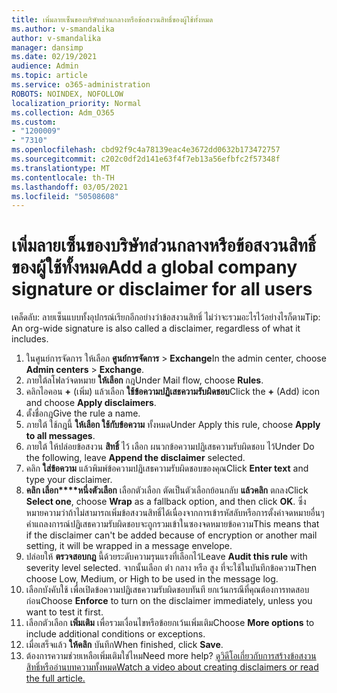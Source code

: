 ```yaml
---
title: เพิ่มลายเซ็นของบริษัทส่วนกลางหรือข้อสงวนสิทธิ์ของผู้ใช้ทั้งหมด
ms.author: v-smandalika
author: v-smandalika
manager: dansimp
ms.date: 02/19/2021
audience: Admin
ms.topic: article
ms.service: o365-administration
ROBOTS: NOINDEX, NOFOLLOW
localization_priority: Normal
ms.collection: Adm_O365
ms.custom:
- "1200009"
- "7310"
ms.openlocfilehash: cbd92f9c4a78139eac4e3672dd0632b173472757
ms.sourcegitcommit: c202c0df2d141e63f4f7eb13a56efbfc2f57348f
ms.translationtype: MT
ms.contentlocale: th-TH
ms.lasthandoff: 03/05/2021
ms.locfileid: "50508608"
---
```

# <a name="add-a-global-company-signature-or-disclaimer-for-all-users"></a><span data-ttu-id="7541f-102">เพิ่มลายเซ็นของบริษัทส่วนกลางหรือข้อสงวนสิทธิ์ของผู้ใช้ทั้งหมด</span><span class="sxs-lookup"><span data-stu-id="7541f-102">Add a global company signature or disclaimer for all users</span></span>

<span data-ttu-id="7541f-103">เคล็ดลับ: ลายเซ็นแบบทั้งอุปกรณ์เรียกอีกอย่างว่าข้อสงวนสิทธิ์ ไม่ว่าจะรวมอะไรไว้อย่างไรก็ตาม</span><span class="sxs-lookup"><span data-stu-id="7541f-103">Tip: An org-wide signature is also called a disclaimer, regardless of what it includes.</span></span>

1. <span data-ttu-id="7541f-104">ในศูนย์การจัดการ ให้เลือก **ศูนย์การจัดการ**  >  **Exchange**</span><span class="sxs-lookup"><span data-stu-id="7541f-104">In the admin center, choose **Admin centers** > **Exchange**.</span></span>
2. <span data-ttu-id="7541f-105">ภายใต้ลโฟลว์จดหมาย **ให้เลือก** กฎ</span><span class="sxs-lookup"><span data-stu-id="7541f-105">Under Mail flow, choose **Rules**.</span></span>
3. <span data-ttu-id="7541f-106">คลิกไอคอน **+** (เพิ่ม) แล้วเลือก **ใช้ข้อความปฏิเสธความรับผิดชอบ**</span><span class="sxs-lookup"><span data-stu-id="7541f-106">Click the **+** (Add) icon and choose **Apply disclaimers**.</span></span>
4. <span data-ttu-id="7541f-107">ตั้งชื่อกฎ</span><span class="sxs-lookup"><span data-stu-id="7541f-107">Give the rule a name.</span></span>
5. <span data-ttu-id="7541f-108">ภายใต้ ใช้กฎนี้ **ให้เลือก ใช้กับข้อความ** ทั้งหมด</span><span class="sxs-lookup"><span data-stu-id="7541f-108">Under Apply this rule, choose **Apply to all messages**.</span></span>
6. <span data-ttu-id="7541f-109">ภายใต้ ให้ปล่อยข้อสงวน **สิทธิ์** ไว้ เลือก ผนวกข้อความปฏิเสธความรับผิดชอบ ไว้</span><span class="sxs-lookup"><span data-stu-id="7541f-109">Under Do the following, leave **Append the disclaimer** selected.</span></span>
7. <span data-ttu-id="7541f-110">คลิก **ใส่ข้อความ** แล้วพิมพ์ข้อความปฏิเสธความรับผิดชอบของคุณ</span><span class="sxs-lookup"><span data-stu-id="7541f-110">Click **Enter text** and type your disclaimer.</span></span>
8. <span data-ttu-id="7541f-111">**คลิก เลือก\*\*\*\*หนึ่งตัวเลือก** เลือกตัวเลือก ตัดเป็นตัวเลือกย้อนกลับ **แล้วคลิก** ตกลง</span><span class="sxs-lookup"><span data-stu-id="7541f-111">Click **Select one**, choose **Wrap** as a fallback option, and then click **OK**.</span></span> <span data-ttu-id="7541f-112">ซึ่งหมายความว่าถ้าไม่สามารถเพิ่มข้อสงวนสิทธิ์ได้เนื่องจากการเข้ารหัสลับหรือการตั้งค่าจดหมายอื่นๆ คําแถลงการณ์ปฏิเสธความรับผิดชอบจะถูกรวมเข้าในซองจดหมายข้อความ</span><span class="sxs-lookup"><span data-stu-id="7541f-112">This means that if the disclaimer can't be added because of encryption or another mail setting, it will be wrapped in a message envelope.</span></span>
9. <span data-ttu-id="7541f-113">ปล่อยให้ **ตรวจสอบกฎ** นี้ด้วยระดับความรุนแรงที่เลือกไว้</span><span class="sxs-lookup"><span data-stu-id="7541f-113">Leave **Audit this rule** with severity level selected.</span></span> <span data-ttu-id="7541f-114">จากนั้นเลือก ต่่า กลาง หรือ สูง ที่จะใช้ในบันทึกข้อความ</span><span class="sxs-lookup"><span data-stu-id="7541f-114">Then choose Low, Medium, or High to be used in the message log.</span></span>
10. <span data-ttu-id="7541f-115">เลือกบังคับใช้ เพื่อเปิดข้อความปฏิเสธความรับผิดชอบทันที ยกเว้นกรณีที่คุณต้องการทดสอบก่อน</span><span class="sxs-lookup"><span data-stu-id="7541f-115">Choose **Enforce** to turn on the disclaimer immediately, unless you want to test it first.</span></span>
11. <span data-ttu-id="7541f-116">เลือกตัวเลือก **เพิ่มเติม** เพื่อรวมเงื่อนไขหรือข้อยกเว้นเพิ่มเติม</span><span class="sxs-lookup"><span data-stu-id="7541f-116">Choose **More options** to include additional conditions or exceptions.</span></span>
12. <span data-ttu-id="7541f-117">เมื่อเสร็จแล้ว **ให้คลิก** บันทึก</span><span class="sxs-lookup"><span data-stu-id="7541f-117">When finished, click **Save**.</span></span>
13. <span data-ttu-id="7541f-118">ต้องการความช่วยเหลือเพิ่มเติมใช่ไหม</span><span class="sxs-lookup"><span data-stu-id="7541f-118">Need more help?</span></span> [<span data-ttu-id="7541f-119">ดูวิดีโอเกี่ยวกับการสร้างข้อสงวนสิทธิ์หรืออ่านบทความทั้งหมด</span><span class="sxs-lookup"><span data-stu-id="7541f-119">Watch a video about creating disclaimers or read the full article.</span></span>](https://support.office.com/article/2d75860f-c527-4352-a7f6-73eba54c0c72?wt.mc_id=Chat_GlobalSignature)